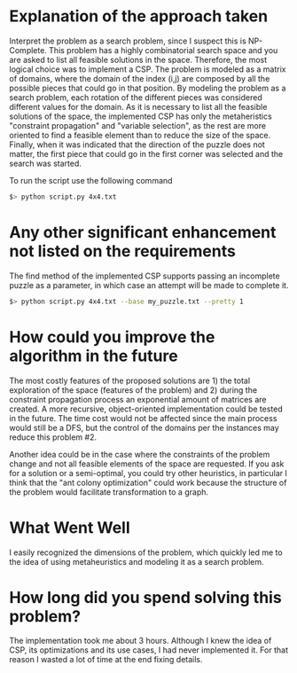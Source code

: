 # Explanation of the approach taken

Interpret the problem as a search problem, since I suspect this is NP-Complete. This problem has a highly combinatorial search space and you are asked to list all feasible solutions in the space. Therefore, the most logical choice was to implement a CSP. The problem is modeled as a matrix of domains, where the domain of the index (i,j) are composed by all the possible pieces that could go in that position. By modeling the problem as a search problem, each rotation of the different pieces was considered different values for the domain. As it is necessary to list all the feasible solutions of the space, the implemented CSP has only the metaheristics "constraint propagation" and "variable selection", as the rest are more oriented to find a feasible element than to reduce the size of the space. Finally, when it was indicated that the direction of the puzzle does not matter, the first piece that could go in the first corner was selected and the search was started.

To run the script use the following command

```bash
$> python script.py 4x4.txt
```

# Any other significant enhancement not listed on the requirements

The find method of the implemented CSP supports passing an incomplete puzzle as a parameter, in which case an attempt will be made to complete it.

```bash
$> python script.py 4x4.txt --base my_puzzle.txt --pretty 1
```

# How could you improve the algorithm in the future

The most costly features of the proposed solutions are 1) the total exploration of the space (features of the problem) and 2) during the constraint propagation process an exponential amount of matrices are created. A more recursive, object-oriented implementation could be tested in the future. The time cost would not be affected since the main process would still be a DFS, but the control of the domains per the instances may reduce this problem #2.

Another idea could be in the case where the constraints of the problem change and not all feasible elements of the space are requested. If you ask for a solution or a semi-optimal, you could try other heuristics, in particular I think that the "ant colony optimization" could work because the structure of the problem would facilitate transformation to a graph.

# What Went Well

I easily recognized the dimensions of the problem, which quickly led me to the idea of using metaheuristics and modeling it as a search problem.

# How long did you spend solving this problem?

The implementation took me about 3 hours. Although I knew the idea of CSP, its optimizations and its use cases, I had never implemented it. For that reason I wasted a lot of time at the end fixing details.
